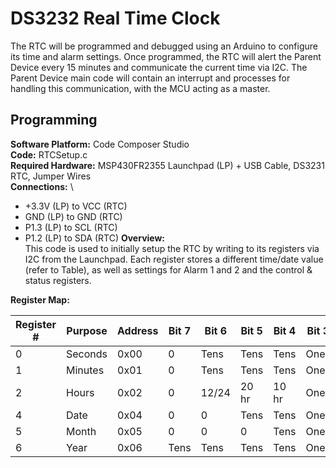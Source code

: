 # DS3232 Real Time Clock
The RTC will be programmed and debugged using an Arduino to configure its time and alarm settings. Once programmed, the RTC will alert the Parent Device every 15 minutes and communicate the current time via I2C. The Parent Device main code will contain an interrupt and processes for handling this communication, with the MCU acting as a master.


## Programming

**Software Platform:** Code Composer Studio \
**Code:** RTCSetup.c \
**Required Hardware:** MSP430FR2355 Launchpad (LP) + USB Cable, DS3231 RTC, Jumper Wires \
**Connections:** \
- +3.3V (LP) to VCC (RTC) 
- GND (LP) to GND (RTC) 
- P1.3 (LP) to SCL (RTC) 
- P1.2 (LP) to SDA (RTC) 
**Overview:** \
This code is used to initially setup the RTC by writing to its registers via I2C from the Launchpad. Each register stores a different time/date value (refer to Table), as well as settings for Alarm 1 and 2 and the control & status registers. 

**Register Map:**

| Register # | Purpose | Address | Bit 7 | Bit 6 | Bit 5 | Bit 4 | Bit 3 | Bit 2 | Bit 1 | Bit 0 |
|------------|---------|---------|-------|-------|-------|-------|-------|-------|-------|-------|
|      0     | Seconds |  0x00   |   0   | Tens  | Tens  | Tens  | Ones  | Ones  | Ones  | Ones  |
|      1     | Minutes |  0x01   |   0   | Tens  | Tens  | Tens  | Ones  | Ones  | Ones  | Ones  |
|      2     | Hours   |  0x02   |   0   | 12/24 | 20 hr | 10 hr | Ones  | Ones  | Ones  | Ones  |
|      4     | Date    |  0x04   |   0   |   0   | Tens  | Tens  | Ones  | Ones  | Ones  | Ones  |
|      5     | Month   |  0x05   |   0   |   0   |   0   | Tens  | Ones  | Ones  | Ones  | Ones  |
|      6     | Year    |  0x06   | Tens  | Tens  | Tens  | Tens  | Ones  | Ones  | Ones  | Ones  |
